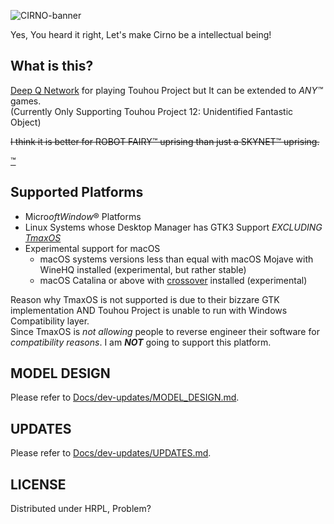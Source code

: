 ![CIRNO-banner](https://user-images.githubusercontent.com/27724108/73479506-7c44bd80-43db-11ea-8854-567592cd5bd8.png)  

Yes, You heard it right, Let's make Cirno be a intellectual being!

## What is this?

[Deep Q Network](https://arxiv.org/abs/1312.5602) for playing Touhou Project but It can be extended to _ANY™_ games.  
(Currently Only Supporting Touhou Project 12: Unidentified Fantastic Object)

~~I think it is better for ROBOT FAIRY™ uprising than just a SKYNET™ uprising.~~

[™](http://law.go.kr/lsInfoP.do?lsiSeq=203191&efYd=20181018#0000)

## Supported Platforms

- Micro$oft Window$® Platforms
- Linux Systems whose Desktop Manager has GTK3 Support *EXCLUDING [TmaxOS](https://tmaxos.com)*  
- Experimental support for macOS
  - macOS systems versions less than equal with macOS Mojave with WineHQ installed (experimental, but rather stable)
  - macOS Catalina or above with [crossover](https://www.codeweavers.com/products) installed (experimental)

Reason why TmaxOS is not supported is due to their bizzare GTK implementation AND Touhou Project is unable to run with Windows Compatibility layer.  
Since TmaxOS is *not allowing* people to reverse engineer their software for *compatibility reasons*. I am ***NOT*** going to support this platform.

## MODEL DESIGN

Please refer to [Docs/dev-updates/MODEL_DESIGN.md](Docs/dev-updates/MODEL_DESIGN.md).

## UPDATES

Please refer to [Docs/dev-updates/UPDATES.md](Docs/dev-updates/UPDATES.md).

## LICENSE

Distributed under HRPL, Problem?
